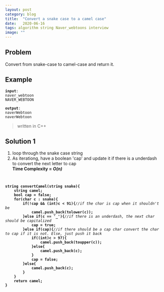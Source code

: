```yaml
---
layout: post
category: blog
title:  "Convert a snake case to a camel case"
date:   2020-06-16
tags: algorithm string Naver_webtoons interview
image: ""
---
```


## Problem
Convert from snake-case to camel-case and return it.

## Example
<pre><code><strong>input</strong>: 
naver_webtoon
NAVER_WEBTOON
</code></pre>
<pre><code><strong>output</strong>:
naverWebtoon
naverWebtoon</code></pre>

<blockquote> written in C++</blockquote>

## Solution 1
1. loop through the snake case string
2. As iterationg, have a boolean 'cap' and update it if there is a underdash to convert the next letter to cap
<br><strong>Time Complexity = <i>O(n)</i></strong>

<pre><code>
<strong>
string convertCamel(string snake){
    string camel;
    bool cap = false;
    for(char c : snake){
        if(!cap && (int)c < 91){</strong><i>//if the char is cap when it shouldn't be</i><strong>
            camel.push_back(tolower(c)); 
        }else if(c == '_'){</strong><i>//if there is an underdash, the next char should be capitalized</i><strong>
            cap = true;
        }else if(cap){</strong><i>//if there should be a cap char convert the char to cap if it is not. Else, just push it back</i><strong>
            if((int)c > 97){
                camel.push_back(toupper(c));
            }else{
                camel.push_back(c);
            }
            cap = false;
        }else{
            camel.push_back(c);
        }
    }
    return camel;
}   
</strong>
</code></pre>